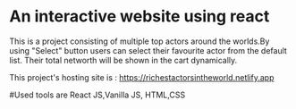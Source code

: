 # An interactive website using react
This is a project consisting of multiple top actors around the worlds.By using "Select" button users can select their favourite actor from the default list.
Their total networth will be shown in the cart dynamically.

This project's hosting site is : https://richestactorsintheworld.netlify.app

#Used tools are React JS,Vanilla JS, HTML,CSS
